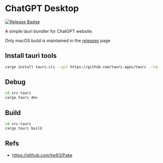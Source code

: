 # ChatGPT Desktop

[![Release Badge](https://img.shields.io/badge/release-ChatgptDesktop-green)](https://github.com/Akagi201/chatgpt-desktop/releases/latest)

A simple tauri bundler for ChatGPT website.

Only macOS build is maintained in the [releases](https://github.com/Akagi201/chatgpt-desktop/releases/latest) page

## Install tauri tools

```sh
cargo install tauri-cli --git https://github.com/tauri-apps/tauri --tag tauri-v2.0.0-beta.22
```

## Debug

```sh
cd src-tauri
cargo tauri dev
```

## Build

```sh
cd src-tauri
cargo tauri build
```

## Refs

* <https://github.com/tw93/Pake>
